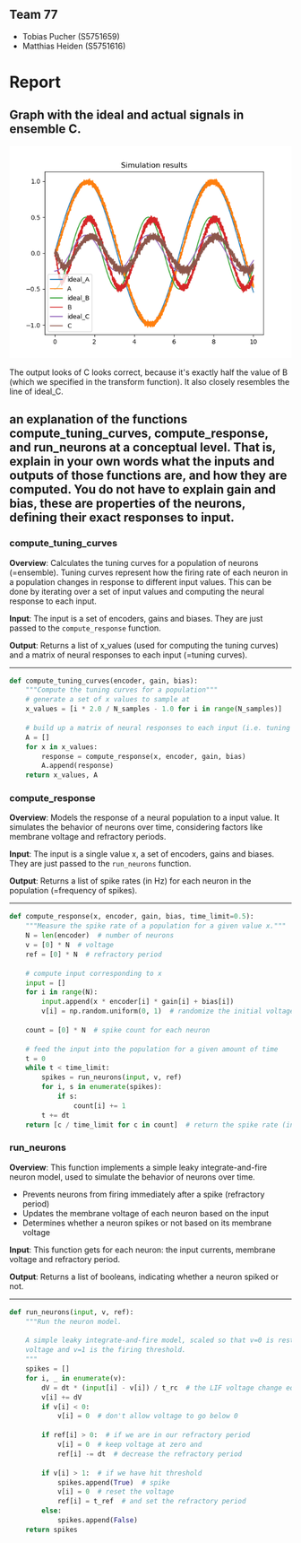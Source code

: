 
## Team 77
- Tobias Pucher (S5751659)
- Matthias Heiden (S5751616)

# Report

## Graph with the ideal and actual signals in ensemble C.

![](./results.png)

The output looks of C looks correct, because it's exactly half the value of B (which we specified in the transform function). It also closely resembles the line of ideal_C.

## an explanation of the functions compute_tuning_curves, compute_response, and run_neurons at a conceptual level. That is, explain in your own words what the inputs and outputs of those functions are, and how they are computed. You do not have to explain gain and bias, these are properties of the neurons, defining their exact responses to input.

### compute_tuning_curves

**Overview**: Calculates the tuning curves for a population of neurons (=ensemble). Tuning curves represent how the firing rate of each neuron in a population changes in response to different input values. This can be done by iterating over a set of input values and computing the neural response to each input.

**Input**: The input is a set of encoders, gains and biases. They are just passed to the `compute_response` function. 

**Output**: Returns a list of x_values (used for computing the tuning curves) and a matrix of neural responses to each input (=tuning curves).

---

```python
def compute_tuning_curves(encoder, gain, bias):
    """Compute the tuning curves for a population"""
    # generate a set of x values to sample at
    x_values = [i * 2.0 / N_samples - 1.0 for i in range(N_samples)]

    # build up a matrix of neural responses to each input (i.e. tuning curves)
    A = []
    for x in x_values:
        response = compute_response(x, encoder, gain, bias)
        A.append(response)
    return x_values, A
```

### compute_response

**Overview**: Models the response of a neural population to a input value. It simulates the behavior of neurons over time, considering factors like membrane voltage and refractory periods.

**Input**: The input is a single value x, a set of encoders, gains and biases. They are just passed to the `run_neurons` function.

**Output**: Returns a list of spike rates (in Hz) for each neuron in the population (=frequency of spikes).

---

```python
def compute_response(x, encoder, gain, bias, time_limit=0.5):
    """Measure the spike rate of a population for a given value x."""
    N = len(encoder)  # number of neurons
    v = [0] * N  # voltage
    ref = [0] * N  # refractory period

    # compute input corresponding to x
    input = []
    for i in range(N):
        input.append(x * encoder[i] * gain[i] + bias[i])
        v[i] = np.random.uniform(0, 1)  # randomize the initial voltage level

    count = [0] * N  # spike count for each neuron

    # feed the input into the population for a given amount of time
    t = 0
    while t < time_limit:
        spikes = run_neurons(input, v, ref)
        for i, s in enumerate(spikes):
            if s:
                count[i] += 1
        t += dt
    return [c / time_limit for c in count]  # return the spike rate (in Hz)
```

### run_neurons

**Overview**: This function implements a simple leaky integrate-and-fire neuron model, used to simulate the behavior of neurons over time. 
- Prevents neurons from firing immediately after a spike (refractory period)
- Updates the membrane voltage of each neuron based on the input
- Determines whether a neuron spikes or not based on its membrane voltage

**Input**: This function gets for each neuron: the input currents, membrane voltage and refractory period.

**Output**: Returns a list of booleans, indicating whether a neuron spiked or not.

---

```python
def run_neurons(input, v, ref):
    """Run the neuron model.

    A simple leaky integrate-and-fire model, scaled so that v=0 is resting
    voltage and v=1 is the firing threshold.
    """
    spikes = []
    for i, _ in enumerate(v):
        dV = dt * (input[i] - v[i]) / t_rc  # the LIF voltage change equation
        v[i] += dV
        if v[i] < 0:
            v[i] = 0  # don't allow voltage to go below 0

        if ref[i] > 0:  # if we are in our refractory period
            v[i] = 0  # keep voltage at zero and
            ref[i] -= dt  # decrease the refractory period

        if v[i] > 1:  # if we have hit threshold
            spikes.append(True)  # spike
            v[i] = 0  # reset the voltage
            ref[i] = t_ref  # and set the refractory period
        else:
            spikes.append(False)
    return spikes
```